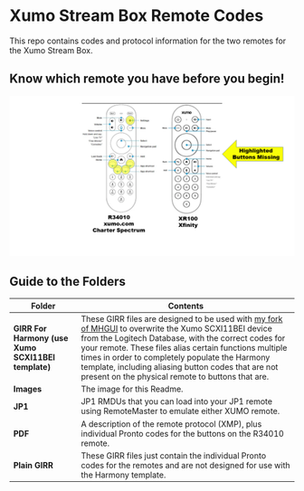 # Xumo Stream Box Remote Codes

This repo contains codes and protocol information for the two remotes for the Xumo Stream Box.

## Know which remote you have before you begin!
![Picture of two remotes](Images/remotes.png)

## Guide to the Folders
|Folder|Contents|
|------|--------|
|**GIRR For Harmony (use Xumo SCXI11BEI template)**|These GIRR files are designed to be used with [my fork of MHGUI](https://github.com/Ben-Meister/congruity) to overwrite the Xumo SCXI11BEI device from the Logitech Database, with the correct codes for your remote. These files alias certain functions multiple times in order to completely populate the Harmony template, including aliasing button codes that are not present on the physical remote to buttons that are.|
|**Images**|The image for this Readme.|
|**JP1**|JP1 RMDUs that you can load into your JP1 remote using RemoteMaster to emulate either XUMO remote.|
|**PDF**|A description of the remote protocol (XMP), plus individual Pronto codes for the buttons on the R34010 remote.|
|**Plain GIRR**|These GIRR files just contain the individual Pronto codes for the remotes and are not designed for use with the Harmony template.|